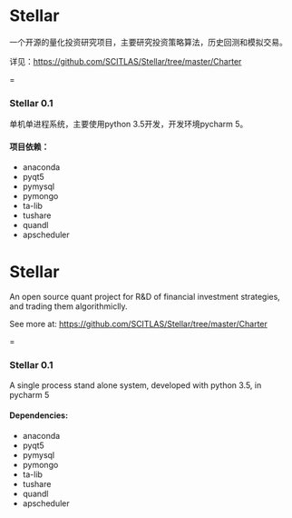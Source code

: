 Stellar
=========

一个开源的量化投资研究项目，主要研究投资策略算法，历史回测和模拟交易。

详见：https://github.com/SCITLAS/Stellar/tree/master/Charter


=
### Stellar 0.1

单机单进程系统，主要使用python 3.5开发，开发环境pycharm 5。

#### 项目依赖：
- anaconda
- pyqt5
- pymysql
- pymongo
- ta-lib
- tushare
- quandl
- apscheduler



Stellar
=========
An open source quant project for R&D of financial investment strategies, and trading them algorithmiclly.

See more at: https://github.com/SCITLAS/Stellar/tree/master/Charter

=
### Stellar 0.1

A single process stand alone system, developed with python 3.5, in pycharm 5

#### Dependencies:
- anaconda
- pyqt5
- pymysql
- pymongo
- ta-lib
- tushare
- quandl
- apscheduler


